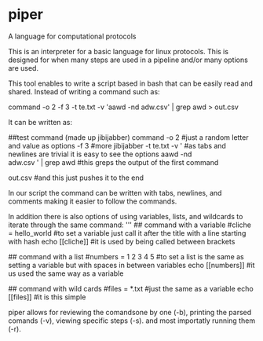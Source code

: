 # piper
A language for computational protocols

This is an interpreter for a basic language for linux protocols.
This is designed for when many steps are used in a pipeline and/or many options are used.

This tool enables to write a script based in bash that can be easily read and shared.
Instead of writing a command such as:

command -o 2 -f 3 -t te.txt -v 'aawd -nd adw.csv' | grep awd > out.csv

It can be written as:

\#\#test command (made up jibijabber)
command	-o	2 	#just a random letter and value as options
	-f	3 	#more jibijabber
	-t 	te.txt 
	-v 
	'		#as tabs and newlines are trivial it is easy to see the options
	aawd	-nd 	
		adw.csv
	' 
| 
grep	awd 		#this greps the output of the first command
> 
out.csv			#and this just pushes it to the end

In our script the command can be written with tabs, newlines, and comments making it easier to follow the commands.

In addition there is also options of using variables, lists, and wildcards to iterate through the same command:
'''
\#\# command with a variable
\#cliche = hello_world	#to set a variable just call it after the title with a line starting with hash
echo [[cliche]]		#it is used by being called between brackets

\#\# command with a list
\#numbers = 1 2 3 4 5	#to set a list is the same as setting a variable but with spaces in between variables
echo [[numbers]]	#it us used the same way as a variable

\#\# command with wild cards
\#files = *.txt		#just the same as a variable
echo [[files]]		#it is this simple


piper allows for reviewing the comandsone by one (-b), printing the parsed comands (-v), viewing specific steps (-s). and most importatly running them (-r).

